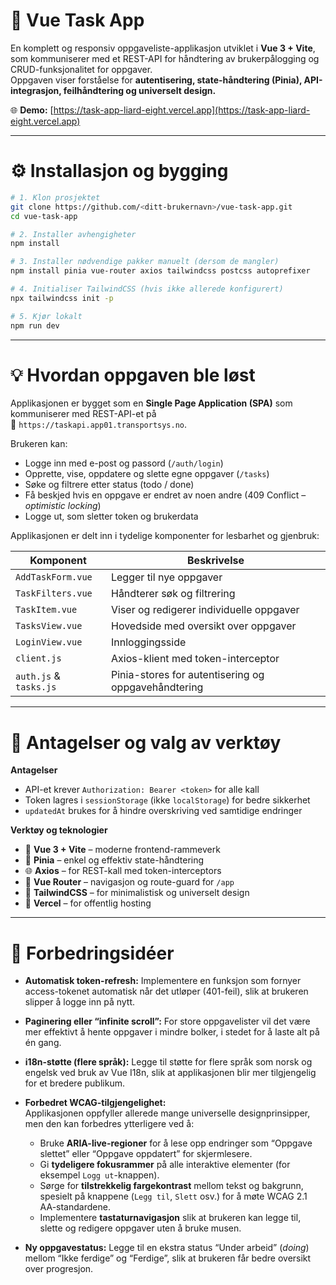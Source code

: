 # 🧩 Vue Task App

En komplett og responsiv oppgaveliste-applikasjon utviklet i **Vue 3 + Vite**, som kommuniserer med et REST-API for håndtering av brukerpålogging og CRUD-funksjonalitet for oppgaver.  
Oppgaven viser forståelse for **autentisering, state-håndtering (Pinia), API-integrasjon, feilhåndtering og universelt design.**

🌐 **Demo:** [https://task-app-liard-eight.vercel.app](https://task-app-liard-eight.vercel.app)

---

# ⚙️ Installasjon og bygging

```bash
# 1. Klon prosjektet
git clone https://github.com/<ditt-brukernavn>/vue-task-app.git
cd vue-task-app

# 2. Installer avhengigheter
npm install

# 3. Installer nødvendige pakker manuelt (dersom de mangler)
npm install pinia vue-router axios tailwindcss postcss autoprefixer

# 4. Initialiser TailwindCSS (hvis ikke allerede konfigurert)
npx tailwindcss init -p

# 5. Kjør lokalt
npm run dev
```
---
# 💡 Hvordan oppgaven ble løst

Applikasjonen er bygget som en **Single Page Application (SPA)** som kommuniserer med REST-API-et på  
🔗 `https://taskapi.app01.transportsys.no`.

Brukeren kan:
- Logge inn med e-post og passord (`/auth/login`)  
- Opprette, vise, oppdatere og slette egne oppgaver (`/tasks`)  
- Søke og filtrere etter status (todo / done)  
- Få beskjed hvis en oppgave er endret av noen andre (409 Conflict – *optimistic locking*)  
- Logge ut, som sletter token og brukerdata  

Applikasjonen er delt inn i tydelige komponenter for lesbarhet og gjenbruk:

| Komponent | Beskrivelse |
|------------|-------------|
| `AddTaskForm.vue` | Legger til nye oppgaver |
| `TaskFilters.vue` | Håndterer søk og filtrering |
| `TaskItem.vue` | Viser og redigerer individuelle oppgaver |
| `TasksView.vue` | Hovedside med oversikt over oppgaver |
| `LoginView.vue` | Innloggingsside |
| `client.js` | Axios-klient med token-interceptor |
| `auth.js` & `tasks.js` | Pinia-stores for autentisering og oppgavehåndtering |

---

# 🧠 Antagelser og valg av verktøy

**Antagelser**
- API-et krever `Authorization: Bearer <token>` for alle kall  
- Token lagres i `sessionStorage` (ikke `localStorage`) for bedre sikkerhet  
- `updatedAt` brukes for å hindre overskriving ved samtidige endringer  

**Verktøy og teknologier**
- 🧱 **Vue 3 + Vite** – moderne frontend-rammeverk  
- 🧩 **Pinia** – enkel og effektiv state-håndtering  
- 🌐 **Axios** – for REST-kall med token-interceptors  
- 🧭 **Vue Router** – navigasjon og route-guard for `/app`  
- 🎨 **TailwindCSS** – for minimalistisk og universelt design  
- 🚀 **Vercel** – for offentlig hosting  

---

# 💭 Forbedringsidéer

- **Automatisk token-refresh:** Implementere en funksjon som fornyer access-tokenet automatisk når det utløper (401-feil), slik at brukeren slipper å logge inn på nytt.  

- **Paginering eller “infinite scroll”:** For store oppgavelister vil det være mer effektivt å hente oppgaver i mindre bolker, i stedet for å laste alt på én gang.  

- **i18n-støtte (flere språk):** Legge til støtte for flere språk som norsk og engelsk ved bruk av Vue I18n, slik at applikasjonen blir mer tilgjengelig for et bredere publikum.  

- **Forbedret WCAG-tilgjengelighet:**  
  Applikasjonen oppfyller allerede mange universelle designprinsipper, men den kan forbedres ytterligere ved å:
  - Bruke **ARIA-live-regioner** for å lese opp endringer som “Oppgave slettet” eller “Oppgave oppdatert” for skjermlesere.  
  - Gi **tydeligere fokusrammer** på alle interaktive elementer (for eksempel `Logg ut`-knappen).  
  - Sørge for **tilstrekkelig fargekontrast** mellom tekst og bakgrunn, spesielt på knappene (`Legg til`, `Slett` osv.) for å møte WCAG 2.1 AA-standardene.  
  - Implementere **tastaturnavigasjon** slik at brukeren kan legge til, slette og redigere oppgaver uten å bruke musen.  

- **Ny oppgavestatus:** Legge til en ekstra status “Under arbeid” (*doing*) mellom “Ikke ferdige” og “Ferdige”, slik at brukeren får bedre oversikt over progresjon.  
